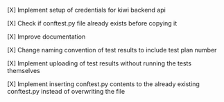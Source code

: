 [X] Implement setup of credentials for kiwi backend api

[X] Check if conftest.py file already exists before copying it

[X] Improve documentation

[X] Change naming convention of test results to include test plan number

[X] Implement uploading of test results without running the tests themselves

[X] Implement inserting conftest.py contents to the already existing conftest.py instead of overwriting the file

